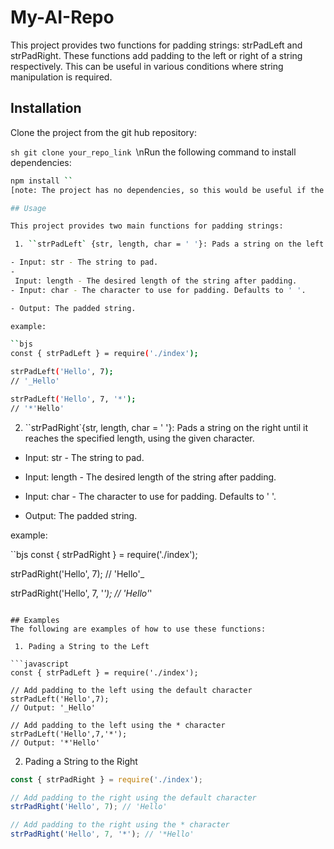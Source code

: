# My-AI-Repo

This project provides two functions for padding strings: strPadLeft and strPadRight. These functions add padding to the left or right of a string respectively. This can be useful in various conditions where string manipulation is required.

## Installation
Clone the project from the git hub repository:

  ``sh
git clone your_repo_link ``\nRun the following command to install dependencies:

```sh
npm install ``
[note: The project has no dependencies, so this would be useful if the project had any number of dependencies.]

## Usage

This project provides two main functions for padding strings:

 1. ``strPadLeft` {str, length, char = ' '}: Pads a string on the left until it reaches the specified length, using the given character.

- Input: str - The string to pad.
-
 Input: length - The desired length of the string after padding.
- Input: char - The character to use for padding. Defaults to ' '.

- Output: The padded string.

example:

``bjs
const { strPadLeft } = require('./index');

strPadLeft('Hello', 7);
// '_Hello'

strPadLeft('Hello', 7, '*');
// '*'Hello'
```

2. ``strPadRight`{str, length, char = ' '}: Pads a string on the right until it reaches the specified length, using the given character.

- Input: str - The string to pad.
- Input: length - The desired length of the string after padding.
- Input: char - The character to use for padding. Defaults to ' '.

- Output: The padded string.

example:

``bjs
const { strPadRight } = require('./index');

strPadRight('Hello', 7);
// 'Hello'_

strPadRight('Hello', 7, '*');
// 'Hello'*'
```

## Examples
The following are examples of how to use these functions:

 1. Pading a String to the Left

```javascript
const { strPadLeft } = require('./index');

// Add padding to the left using the default character
strPadLeft('Hello',7);
// Output: '_Hello'

// Add padding to the left using the * character
strPadLeft('Hello',7,'*');
// Output: '*'Hello'
```

2. Pading a String to the Right

```javascript
const { strPadRight } = require('./index');

// Add padding to the right using the default character
strPadRight('Hello', 7); // 'Hello'

// Add padding to the right using the * character
strPadRight('Hello', 7, '*'); // '*Hello'
```
